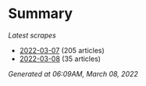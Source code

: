 # Summary
*Latest scrapes*
* [2022-03-07](https://github.com/nuuuwan/news_lk/blob/data/news_lk.2022-03-07.json) (205 articles)
* [2022-03-08](https://github.com/nuuuwan/news_lk/blob/data/news_lk.2022-03-08.json) (35 articles)

*Generated at 06:09AM, March 08, 2022*